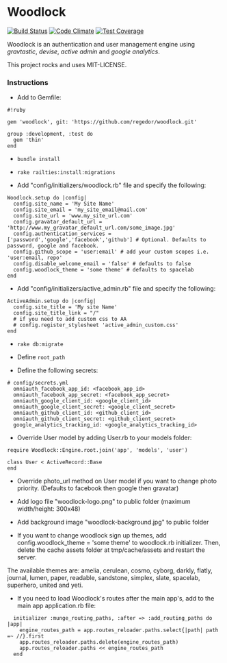 # Woodlock
[![Build Status](https://travis-ci.org/regedor/woodlock.svg?branch=master)](https://travis-ci.org/regedor/woodlock)
[![Code Climate](https://codeclimate.com/github/regedor/woodlock/badges/gpa.svg)](https://codeclimate.com/github/regedor/woodlock)
[![Test Coverage](https://codeclimate.com/github/regedor/woodlock/badges/coverage.svg)](https://codeclimate.com/github/regedor/woodlock/coverage)

Woodlock is an authentication and user management engine using *gravtastic*, *devise*, *active admin* and *google analytics*.

This project rocks and uses MIT-LICENSE.

### Instructions

* Add to Gemfile:

```
#!ruby

gem 'woodlock', git: 'https://github.com/regedor/woodlock.git'

group :development, :test do
  gem 'thin'
end
```
* `bundle install`

* `rake railties:install:migrations`

* Add "config/initializers/woodlock.rb" file and specify the following:

```
Woodlock.setup do |config|
  config.site_name = 'My Site Name'
  config.site_email = 'my_site_email@mail.com'
  config.site_url = 'www.my_site_url.com'
  config.gravatar_default_url = 'http://www.my_gravatar_default_url.com/some_image.jpg'
  config.authentication_services = ['password','google','facebook','github'] # Optional. Defaults to password, google and facebook.
  config.github_scope = 'user:email' # add your custom scopes i.e. 'user:email, repo'
  config.disable_welcome_email = 'false' # defaults to false
  config.woodlock_theme = 'some theme' # defaults to spacelab
end
```

* Add "config/initializers/active_admin.rb" file and specify the following:

```
ActiveAdmin.setup do |config|
  config.site_title = 'My site Name'
  config.site_title_link = "/"
  # if you need to add custom css to AA
  # config.register_stylesheet 'active_admin_custom.css'
end
```

* `rake db:migrate`

* Define `root_path`

* Define the following secrets:

```
# config/secrets.yml
  omniauth_facebook_app_id: <facebook_app_id>
  omniauth_facebook_app_secret: <facebook_app_secret>
  omniauth_google_client_id: <google_client_id>
  omniauth_google_client_secret: <google_client_secret>
  omniauth_github_client_id: <github_client_id>
  omniauth_github_client_secret: <github_client_secret>
  google_analytics_tracking_id: <google_analytics_tracking_id>

```

* Override User model by adding User.rb to your models folder:

```
require Woodlock::Engine.root.join('app', 'models', 'user')

class User < ActiveRecord::Base
end
```

* Override photo_url method on User model if you want to change photo priority. (Defaults to facebook then google then gravatar)

* Add logo file "woodlock-logo.png" to public folder (maximum width/height: 300x48)

* Add background image "woodlock-background.jpg" to public folder

* If you want to change woodlock sign up themes, add config.woodlock_theme = 'some theme' to woodlock.rb initializer. Then, delete the cache assets folder at tmp/cache/assets and restart the server.

The available themes are: amelia, cerulean, cosmo, cyborg, darkly, flatly, journal, lumen, paper, readable, sandstone, simplex, slate, spacelab, superhero, united and yeti.

* If you need to load Woodlock's routes after the main app's, add to the main app application.rb file:

```
  initializer :munge_routing_paths, :after => :add_routing_paths do |app|
    engine_routes_path = app.routes_reloader.paths.select{|path| path =~ //}.first
    app.routes_reloader.paths.delete(engine_routes_path)
    app.routes_reloader.paths << engine_routes_path
  end

```
